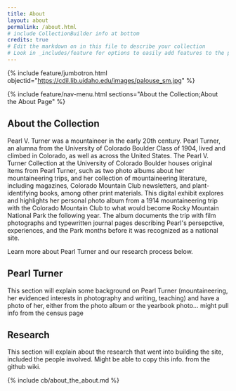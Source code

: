 ```yaml
---
title: About
layout: about
permalink: /about.html
# include CollectionBuilder info at bottom
credits: true
# Edit the markdown on in this file to describe your collection
# Look in _includes/feature for options to easily add features to the page
---
```


{% include feature/jumbotron.html objectid="https://cdil.lib.uidaho.edu/images/palouse_sm.jpg" %}

{% include feature/nav-menu.html sections="About the Collection;About the About Page" %}

## About the Collection

Pearl V. Turner was a mountaineer in the early 20th century. Pearl Turner, an alumna from the University of Colorado Boulder Class of 1904, lived and climbed in Colorado, as well as across the United States. The Pearl V. Turner Collection at the University of Colorado Boulder houses original items from Pearl Turner, such as two photo albums about her mountaineering trips, and her collection of mountaineering literature, including magazines, Colorado Mountain Club newsletters, and plant-identifying books, among other print materials. This digital exhibit explores and highlights her personal photo album from a 1914 mountaineering trip with the Colorado Mountain Club to what would become Rocky Mountain National Park the following year. The album documents the trip with film photographs and typewritten journal pages describing Pearl's persepctive, experiences, and the Park months before it was recognized as a national site.

Learn more about Pearl Turner and our research process below. 

## Pearl Turner 
This section will explain some background on Pearl Turner (mountaineering, her evidenced interests in photography and writing, teaching) and have a photo of her, either from the photo album or the yearbook photo... might pull info from the census page 

## Research
This section will explain about the research that went into building the site, included the people involved. Might be able to copy this info. from the github wiki. 

<!-- IMPORTANT!!! DELETE this comment and the include below when you are finished editing this page for your collection. The include below introduces about page features. They will show up on your collection's about page until you delete it.  -->
{% include cb/about_the_about.md %} 
